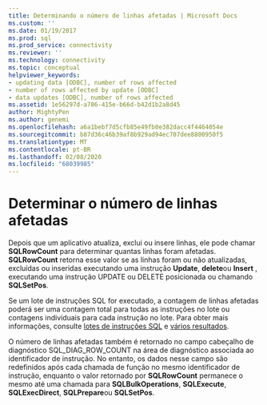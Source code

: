 ```yaml
---
title: Determinando o número de linhas afetadas | Microsoft Docs
ms.custom: ''
ms.date: 01/19/2017
ms.prod: sql
ms.prod_service: connectivity
ms.reviewer: ''
ms.technology: connectivity
ms.topic: conceptual
helpviewer_keywords:
- updating data [ODBC], number of rows affected
- number of rows affected by update [ODBC]
- data updates [ODBC], number of rows affected
ms.assetid: 1e56297d-a786-415e-b66d-b42d1b2a8d45
author: MightyPen
ms.author: genemi
ms.openlocfilehash: a6a1bebf7d5cfb85e49fb0e382dacc4f4464054e
ms.sourcegitcommit: b87d36c46b39af8b929ad94ec707dee8800950f5
ms.translationtype: MT
ms.contentlocale: pt-BR
ms.lasthandoff: 02/08/2020
ms.locfileid: "68039985"
---
```

# <a name="determining-the-number-of-affected-rows"></a>Determinar o número de linhas afetadas
Depois que um aplicativo atualiza, exclui ou insere linhas, ele pode chamar **SQLRowCount** para determinar quantas linhas foram afetadas. **SQLRowCount** retorna esse valor se as linhas foram ou não atualizadas, excluídas ou inseridas executando uma instrução **Update**, **delete**ou **Insert** , executando uma instrução UPDATE ou DELETE posicionada ou chamando **SQLSetPos**.  
  
 Se um lote de instruções SQL for executado, a contagem de linhas afetadas poderá ser uma contagem total para todas as instruções no lote ou contagens individuais para cada instrução no lote. Para obter mais informações, consulte [lotes de instruções SQL](../../../odbc/reference/develop-app/batches-of-sql-statements.md) e [vários resultados](../../../odbc/reference/develop-app/multiple-results.md).  
  
 O número de linhas afetadas também é retornado no campo cabeçalho de diagnóstico SQL_DIAG_ROW_COUNT na área de diagnóstico associada ao identificador de instrução. No entanto, os dados nesse campo são redefinidos após cada chamada de função no mesmo identificador de instrução, enquanto o valor retornado por **SQLRowCount** permanece o mesmo até uma chamada para **SQLBulkOperations**, **SQLExecute**, **SQLExecDirect**, **SQLPrepare**ou **SQLSetPos**.
